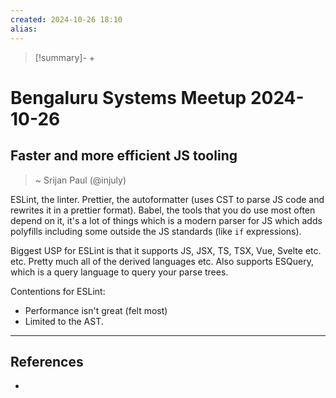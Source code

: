 ```yaml
---
created: 2024-10-26 18:10
alias: 
---
```

> [!summary]-
> + 

# Bengaluru Systems Meetup 2024-10-26

## Faster and more efficient JS tooling

> ~ Srijan Paul (@injuly)

ESLint, the linter. Prettier, the autoformatter (uses CST to parse JS code and rewrites it in a prettier format). Babel, the tools that you do use most often depend on it, it's a lot of things which is a modern parser for JS which adds polyfills including some outside the JS standards (like `if` expressions).

Biggest USP for ESLint is that it supports JS, JSX, TS, TSX, Vue, Svelte etc. etc. Pretty much all of the derived languages etc. Also supports ESQuery, which is a query language to query your parse trees.

Contentions for ESLint:
+ Performance isn't great (felt most)
+ Limited to the AST.



----

## References
+ 